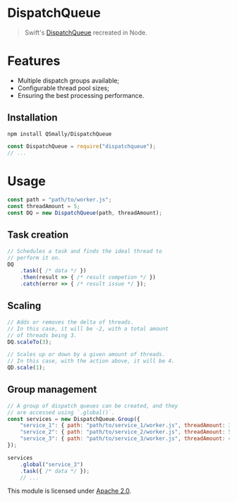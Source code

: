 
# DispatchQueue

> Swift's [DispatchQueue](https://developer.apple.com/documentation/dispatch/dispatchqueue) recreated in Node.


# Features
* Multiple dispatch groups available;
* Configurable thread pool sizes;
* Ensuring the best processing performance.

## Installation
`npm install QSmally/DispatchQueue`
```js
const DispatchQueue = require("dispatchqueue");
// ...
```


# Usage
```js
const path = "path/to/worker.js";
const threadAmount = 5;
const DQ = new DispatchQueue(path, threadAmount);
```

## Task creation
```js
// Schedules a task and finds the ideal thread to
// perform it on.
DQ
    .task({ /* data */ })
    .then(result => { /* result competion */ })
    .catch(error => { /* result issue */ });
```

## Scaling
```js
// Adds or removes the delta of threads.
// In this case, it will be -2, with a total amount
// of threads being 3.
DQ.scaleTo(3);

// Scales up or down by a given amount of threads.
// In this case, with the action above, it will be 4.
QD.scale(1);
```

## Group management
```js
// A group of dispatch queues can be created, and they
// are accessed using `.global()`.
const services = new DispatchQueue.Group({
    "service_1": { path: "path/to/service_1/worker.js", threadAmount: 3 },
    "service_2": { path: "path/to/service_2/worker.js", threadAmount: 5 },
    "service_3": { path: "path/to/service_3/worker.js", threadAmount: 4 }
});

services
    .global("service_3")
    .task({ /* data */ });
    // ...
```


This module is licensed under [Apache 2.0](http://www.apache.org/licenses/LICENSE-2.0).
